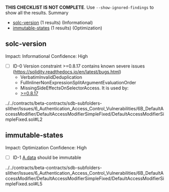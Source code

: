 **THIS CHECKLIST IS NOT COMPLETE**. Use `--show-ignored-findings` to show all the results.
Summary
 - [solc-version](#solc-version) (1 results) (Informational)
 - [immutable-states](#immutable-states) (1 results) (Optimization)
## solc-version
Impact: Informational
Confidence: High
 - [ ] ID-0
Version constraint >=0.8.17 contains known severe issues (https://solidity.readthedocs.io/en/latest/bugs.html)
	- VerbatimInvalidDeduplication
	- FullInlinerNonExpressionSplitArgumentEvaluationOrder
	- MissingSideEffectsOnSelectorAccess.
It is used by:
	- [>=0.8.17](../../contracts/beta-contracts/sdb-subfolders-slither/Issues/6_Authentication_Access_Control_Vulnerabilities/6B_DefaultAccessModifier/DefaultAccessModifierSimpleFixed/DefaultAccessModifierSimpleFixed.sol#L2)

../../contracts/beta-contracts/sdb-subfolders-slither/Issues/6_Authentication_Access_Control_Vulnerabilities/6B_DefaultAccessModifier/DefaultAccessModifierSimpleFixed/DefaultAccessModifierSimpleFixed.sol#L2


## immutable-states
Impact: Optimization
Confidence: High
 - [ ] ID-1
[A.data](../../contracts/beta-contracts/sdb-subfolders-slither/Issues/6_Authentication_Access_Control_Vulnerabilities/6B_DefaultAccessModifier/DefaultAccessModifierSimpleFixed/DefaultAccessModifierSimpleFixed.sol#L5) should be immutable 

../../contracts/beta-contracts/sdb-subfolders-slither/Issues/6_Authentication_Access_Control_Vulnerabilities/6B_DefaultAccessModifier/DefaultAccessModifierSimpleFixed/DefaultAccessModifierSimpleFixed.sol#L5


